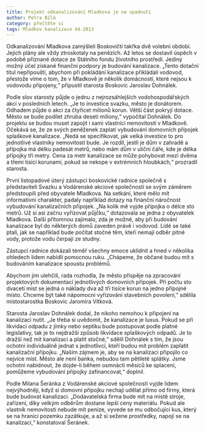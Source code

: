 ```yaml
---
title: Projekt odkanalizování Mladkova je na spadnutí
author: Petra Bílá
category: přečtěte si
tags: Mladkov kanalizace 44-2013
---
```


Odkanalizování Mladkova zamýšleli Boskovičtí takřka dvě volební období. Jejich plány ale vždy ztroskotaly na penězích. Až letos se dostavil úspěch v podobě přiznané dotace ze Státního fondu životního prostředí. Jediný možný účel získané finanční podpory je budování kanalizace. „Tento dotační titul nepřipouští, abychom při pokládání kanalizace přikládali vodovod, přestože víme o tom, že v Mladkově je několik domácností, které nejsou k vodovodu připojeny,“ připustil starosta Boskovic Jaroslav Dohnálek.

Podle slov starosty půjde o jednu z nejrozsáhlejších vodohospodářských akcí v posledních letech. „Je to investice svazku, město je donátorem. Odhadem půjde o akci za čtyřicet milionů korun. Větší část pokryjí dotace. Město se bude podílet zhruba deseti miliony,“ vypočítal Dohnálek. Do projektu se budou muset zapojit i sami vlastníci nemovitostí v Mladkově. Očekává se, že ze svých peněženek zaplatí vybudování domovních přípojek splaškové kanalizace. „Nedá se specifikovat, jak velká investice to pro jednotlivé vlastníky nemovitostí bude. Je rozdíl, jestli je dům v zahradě a přípojka má délku padesát metrů, nebo mám dům v uliční čáře, kde je délka přípojky tři metry. Cena za metr kanalizace se může pohybovat mezi dvěma a třemi tisíci korunami, pokud se nekope v extrémních hloubkách,“ prozradil starosta.

První listopadové úterý zástupci boskovické radnice společně s představiteli Svazku a Vodárenské akciové společnosti se svým záměrem předstoupili před obyvatele Mladkova. Na setkání, které mělo mít informativní charakter, padaly například dotazy na finanční náročnost vybudování kanalizačních přípojek. „Na kolik mě vyjde přípojka o délce sto metrů. Už si asi začnu vyřizovat půjčku,“ dotazovala se jedna z obyvatelek Mladkova. Další přítomnou zajímalo, zda je možné, aby při budování kanalizace byl do některých domů zaveden právě i vodovod. Lidé se také ptali, jak se například bude počítat stočné těm, kteří nemají odběr pitné vody, protože vodu čerpají ze studny.

Zástupci radnice dokázali téměř všechny emoce uklidnit a hned v několika ohledech lidem nabídli pomocnou ruku. „Chápeme, že občané budou mít s budováním kanalizace spoustu problémů.

Abychom jim ulehčili, rada rozhodla, že město přispěje na zpracování projektových dokumentací jednotlivých domovních přípojek. Při počtu sto dvaceti míst se jedná o náklady dva až tři tisíce korun na jedno přípojné místo. Chceme být také nápomocni vyřizování stavebních povolení,“ sdělila místostarostka Boskovic Jaromíra Vítková.

Starosta Jaroslav Dohnálek dodal, že nikoho nemohou k připojení na kanalizaci nutit. „Je třeba si uvědomit, že kanalizace je luxus. Pokud se při likvidaci odpadu z jímky nebo septiku bude postupovat podle platné legislativy, tak je to nejdražší způsob likvidace splaškových odpadů. Je to dražší než mít kanalizaci a platit stočné,“ sdělil Dohnálek s tím, že jsou ochotni individuálně jednat s jednotlivci, kteří budou mít problém zaplatit kanalizační přípojku. „Naším zájmem je, aby se na kanalizaci připojilo co nejvíce míst. Město ale není banka, nebudou tam pětileté splátky. Jsme ochotni nabídnout, že dojde-li během osmnácti měsíců ke splacení, pomůžeme vybudování přípojky zafinancovat,“ doplnil.

Podle Milana Šeránka z Vodárenské akciové společnosti vyjde lidem nejvýhodněji, když si domovní přípojku nechají udělat přímo od firmy, která bude budovat kanalizaci. „Dodavatelská firma bude mít na místě stroje, zařízení, díky velkým odběrům dostane lepší ceny materiálu. Pokud ale vlastník nemovitosti nebude mít peníze, vyvede se mu odbočující kus, který se na hranici pozemku zazátkuje, a až si sežene prostředky, napojí se na kanalizaci,“ konstatoval Šeránek.